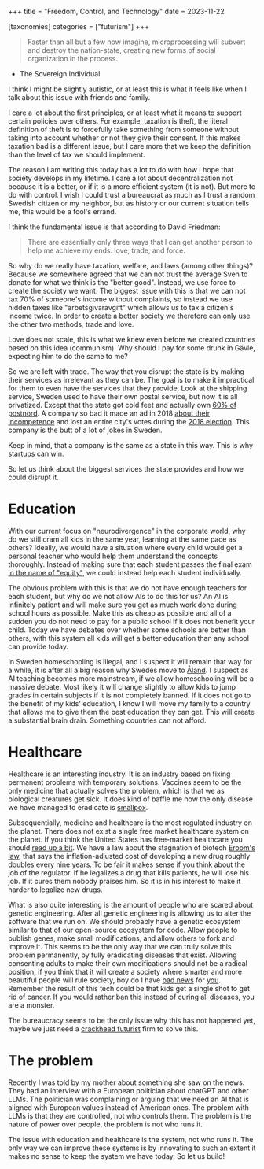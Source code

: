 +++
title = "Freedom, Control, and Technology"
date = 2023-11-22

[taxonomies]
categories = ["futurism"]
+++

> Faster than all but a few now imagine, microprocessing will subvert and destroy the nation-state, creating new forms of social organization in the process.
- The Sovereign Individual 

I think I might be slightly autistic, or at least this is what it feels like when I talk about this issue with friends and family.

I care a lot about the first principles, or at least what it means to support certain policies over others. For example, taxation is theft, the literal definition of theft is to forcefully take something from someone without taking into account whether or not they give their consent. If this makes taxation bad is a different issue, but I care more that we keep the definition than the level of tax we should implement.

The reason I am writing this today has a lot to do with how I hope that society develops in my lifetime. I care a lot about decentralization not because it is a better, or if it is a more efficient system (it is not). But more to do with control. I wish I could trust a bureaucrat as much as I trust a random Swedish citizen or my neighbor, but as history or our current situation tells me, this would be a fool's errand.

I think the fundamental issue is that according to David Friedman:

> There are essentially only three ways that I can get another person to help me achieve my ends: love, trade, and force.

So why do we really have taxation, welfare, and laws (among other things)? Because we somewhere agreed that we can not trust the average Sven to donate for what we think is the "better good". Instead, we use force to create the society we want. The biggest issue with this is that we can not tax 70% of someone's income without complaints, so instead we use hidden taxes like "arbetsgivaravgift" which allows us to tax a citizen's income twice. In order to create a better society we therefore can only use the other two methods, trade and love. 

Love does not scale, this is what we knew even before we created countries based on this idea (communism). Why should I pay for some drunk in Gävle, expecting him to do the same to me? 

So we are left with trade. The way that you disrupt the state is by making their services as irrelevant as they can be. The goal is to make it impractical for them to even have the services that they provide. Look at the shipping service, Sweden used to have their own postal service, but now it is all privatized. Except that the state got cold feet and actually own [60% of postnord](https://en.wikipedia.org/wiki/PostNord). A company so bad it made an ad in 2018 [about their incompetence](https://www.youtube.com/watch?v=8_VDCVpB9YQ) and lost an entire city's votes during the [2018 election](https://www.svt.se/nyheter/lokalt/dalarna/postnord-medger-misstag-runt-rosthanteringen-lamnade-roster-till-obehorig). This company is the butt of a lot of jokes in Sweden.

Keep in mind, that a company is the same as a state in this way. This is why startups can win.

So let us think about the biggest services the state provides and how we could disrupt it.

# Education


With our current focus on "neurodivergence" in the corporate world, why do we still cram all kids in the same year, learning at the same pace as others? Ideally, we would have a situation where every child would get a personal teacher who would help them understand the concepts thoroughly. Instead of making sure that each student passes the final exam [in the name of "equity"](https://www.edweek.org/teaching-learning/california-adopts-controversial-new-math-framework-heres-whats-in-it/2023/07), we could instead help each student individually. 

The obvious problem with this is that we do not have enough teachers for each student, but why do we not allow AIs to do this for us? An AI is infinitely patient and will make sure you get as much work done during school hours as possible. Make this as cheap as possible and all of a sudden you do not need to pay for a public school if it does not benefit your child. Today we have debates over whether some schools are better than others, with this system all kids will get a better education than any school can provide today.

In Sweden homeschooling is illegal, and I suspect it will remain that way for a while, it is after all a big reason why Swedes move to [Åland](https://www.aftonbladet.se/nyheter/a/OrX1Mw/hemundervisning-lockar-svenskar-till-aland). I suspect as AI teaching becomes more mainstream, if we allow homeschooling will be a massive debate. Most likely it will change slightly to allow kids to jump grades in certain subjects if it is not completely banned. If it does not go to the benefit of my kids' education, I know I will move my family to a country that allows me to give them the best education they can get. This will create a substantial brain drain. Something countries can not afford.

# Healthcare

Healthcare is an interesting industry. It is an industry based on fixing permanent problems with temporary solutions. Vaccines seem to be the only medicine that actually solves the problem, which is that we as biological creatures get sick. It does kind of baffle me how the only disease we have managed to eradicate is [smallpox](https://en.wikipedia.org/wiki/Smallpox). 

Subsequentially, medicine and healthcare is the most regulated industry on the planet. There does not exist a single free market healthcare system on the planet. If you think the United States has free-market healthcare you should [read up a bit](https://www.hoover.org/research/how-cure-health-care-0). We have a law about the stagnation of biotech [Eroom's law](https://en.wikipedia.org/wiki/Eroom's_law), that says the inflation-adjusted cost of developing a new drug roughly doubles every nine years. To be fair it makes sense if you think about the job of the regulator. If he legalizes a drug that kills patients, he will lose his job. If it cures them nobody praises him. So it is in his interest to make it harder to legalize new drugs.

What is also quite interesting is the amount of people who are scared about genetic engineering. After all genetic engineering is allowing us to alter the software that we run on. We should probably have a genetic ecosystem similar to that of our open-source ecosystem for code. Allow people to publish genes, make small modifications, and allow others to fork and improve it. This seems to be the only way that we can truly solve this problem permanently, by fully eradicating diseases that exist. Allowing consenting adults to make their own modifications should not be a radical position, if you think that it will create a society where smarter and more beautiful people will rule society, boy do I have [bad news](https://www.inc.com/jeff-haden/why-arent-more-highly-intelligent-people-rich-a-novel-prize-winning-economist-says-another-factor-matters-a-lot-more.html) for [you](https://www.businessinsider.com/beautiful-people-make-more-money-2014-11?op=1&r=US&IR=T). Remember the result of this tech could be that kids get a single shot to get rid of cancer. If you would rather ban this instead of curing all diseases, you are a monster.

The bureaucracy seems to be the only issue why this has not happened yet, maybe we just need a [crackhead futurist](https://21st-centuryman.github.io/crackhead-futurist/) firm to solve this.

# The problem

Recently I was told by my mother about something she saw on the news. They had an interview with a European politician about chatGPT and other LLMs. The politician was complaining or arguing that we need an AI that is aligned with European values instead of American ones. The problem with LLMs is that they are controlled, not who controls them. The problem is the nature of power over people, the problem is not who runs it.

The issue with education and healthcare is the system, not who runs it. The only way we can improve these systems is by innovating to such an extent it makes no sense to keep the system we have today. So let us build!
